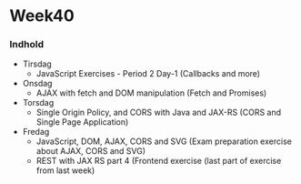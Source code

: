 # Week40
### Indhold

* Tirsdag
  * JavaScript Exercises - Period 2 Day-1 (Callbacks and more)
* Onsdag
  * AJAX with fetch and DOM manipulation (Fetch and Promises)
* Torsdag
  * Single Origin Policy, and CORS with Java and JAX-RS (CORS and Single Page Application)
* Fredag
  * JavaScript, DOM, AJAX, CORS and SVG (Exam preparation exercise about AJAX, CORS and SVG)
  * REST with JAX RS part 4 (Frontend exercise (last part of exercise from last week)

